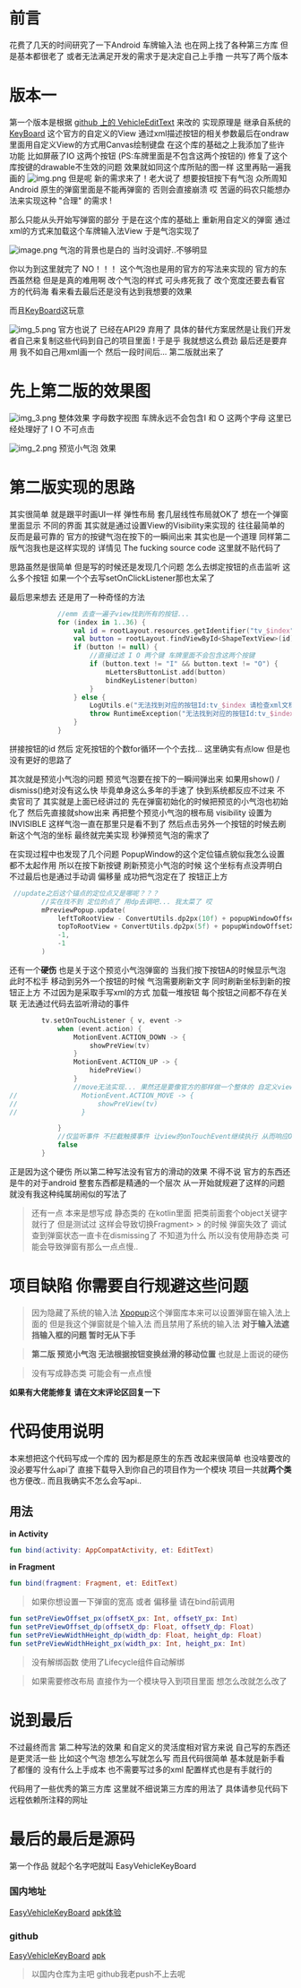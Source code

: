 # 前言

花费了几天的时间研究了一下Android 车牌输入法 也在网上找了各种第三方库 但是基本都很老了 或者无法满足开发的需求于是决定自己上手撸 一共写了两个版本 

# 版本一

第一个版本是根据 [github 上的 VehicleEditText](https://github.com/relish-wang/VehicleEditText) 来改的 实现原理是 继承自系统的 [KeyBoard](https://developer.android.google.cn/reference/android/inputmethodservice/Keyboard?hl=en) 这个官方的自定义的View 通过xml描述按钮的相关参数最后在ondraw里面用自定义View的方式用Canvas绘制键盘 在这个库的基础之上我添加了些许功能 比如屏蔽了IO 这两个按钮 (PS:车牌里面是不包含这两个按钮的) 修复了这个库按键的drawable不生效的问题 效果就如同这个库所贴的图一样 这里再贴一遍我画的
![img.png](https://p6-juejin.byteimg.com/tos-cn-i-k3u1fbpfcp/3b95af745dc24d7196cd77441c49e454~tplv-k3u1fbpfcp-watermark.image?)
但是呢 新的需求来了！老大说了 想要按钮按下有气泡  众所周知 Android 原生的弹窗里面是不能再弹窗的 否则会直接崩溃
哎 苦逼的码农只能想办法来实现这种 "合理" 的需求 !

那么只能从头开始写弹窗的部分 于是在这个库的基础上 重新用自定义的弹窗 通过xml的方式来加载这个车牌输入法View
于是气泡实现了

![image.png](https://p3-juejin.byteimg.com/tos-cn-i-k3u1fbpfcp/a70f6efa02c84df3aee6e39e8f80249d~tplv-k3u1fbpfcp-watermark.image?)
气泡的背景也是白的 当时没调好..不够明显

你以为到这里就完了 NO！！！ 这个气泡也是用的官方的写法来实现的 官方的东西虽然稳 但是是真的难用啊 改个气泡的样式 可头疼死我了 改个宽度还要去看官方的代码海 看来看去最后还是没有达到我想要的效果 

而且[KeyBoard](https://developer.android.google.cn/reference/android/inputmethodservice/Keyboard?hl=en)这玩意

![img_5.png](https://p1-juejin.byteimg.com/tos-cn-i-k3u1fbpfcp/04b8873f3b714457b8ee5a5e7448126e~tplv-k3u1fbpfcp-watermark.image?)
官方也说了 已经在API29 弃用了 具体的替代方案居然是让我们开发者自己来复制这些代码到自己的项目里面 !
于是乎 我就想这么费劲 最后还是要弃用 我不如自己用xml画一个 然后一段时间后... 第二版就出来了

# 先上第二版的效果图

![img_3.png](https://p3-juejin.byteimg.com/tos-cn-i-k3u1fbpfcp/c2512bfd02e441c38d98fbf5afd86844~tplv-k3u1fbpfcp-watermark.image?)
整体效果 字母数字视图 车牌永远不会包含I 和 O 这两个字母 这里已经处理好了 I O 不可点击


![img_2.png](https://p1-juejin.byteimg.com/tos-cn-i-k3u1fbpfcp/20dd212fb54b47a5999c0f24f1224e9d~tplv-k3u1fbpfcp-watermark.image?)
预览小气泡 效果


# 第二版实现的思路
其实很简单 就是跟平时画UI一样 弹性布局 套几层线性布局就OK了 想在一个弹窗里面显示 不同的界面 其实就是通过设置View的Visibility来实现的 往往最简单的反而是最可靠的 官方的按键气泡在按下的一瞬间出来 其实也是一个道理 同样第二版气泡我也是这样实现的  详情见 The fucking source code 这里就不贴代码了

思路虽然是很简单 但是写的时候还是发现几个问题 怎么去绑定按钮的点击监听 这么多个按钮 如果一个个去写setOnClickListener那也太呆了 

最后思来想去 还是用了一种奇怪的方法 

```kotlin
            //emm 去查一遍子view找到所有的按钮...
            for (index in 1..36) {
                val id = rootLayout.resources.getIdentifier("tv_$index", "id", context.packageName)
                val button = rootLayout.findViewById<ShapeTextView>(id)
                if (button != null) {
                    //直接过滤 I O 两个键 车牌里面不会包含这两个按键
                    if (button.text != "I" && button.text != "O") {
                        mLettersButtonList.add(button)
                        bindKeyListener(button)
                    }
                } else {
                    LogUtils.e("无法找到对应的按钮Id:tv_$index 请检查xml文档id是否拼写错误")
                    throw RuntimeException("无法找到对应的按钮Id:tv_$index 请检查xml文档id是否拼写错误")
                }
            }
```
拼接按钮的id 然后 定死按钮的个数for循环一个个去找... 这里确实有点low 但是也没有更好的思路了

其次就是预览小气泡的问题 预览气泡要在按下的一瞬间弹出来 如果用show() / dismiss()绝对没有这么快 毕竟单身这么多年的手速了 快到系统都反应不过来 不卖官司了 其实就是上面已经讲过的 先在弹窗初始化的时候把预览的小气泡也初始化了 然后先直接就show出来 再把整个预览小气泡的根布局 visibility 设置为 INVISIBLE 这样气泡一直在那里只是看不到了
然后点击另外一个按钮的时候去刷新这个气泡的坐标 最终就完美实现 秒弹预览气泡的需求了

在实现过程中也发现了几个问题 PopupWindow的这个定位锚点貌似我怎么设置都不太起作用 所以在按下新按键 刷新预览小气泡的时候 这个坐标有点没弄明白 不过最后也是通过手动调 偏移量 成功把气泡定在了 按钮正上方

```kotlin
 //update之后这个锚点的定位点又是哪呢？？？
        //实在找不到 定位的点了 用dp去调吧... 我太菜了 哎
        mPreviewPopup.update(
            leftToRootView - ConvertUtils.dp2px(10f) + popupWindowOffsetY_px,
            topToRootView + ConvertUtils.dp2px(5f) + popupWindowOffsetX_px,
            -1,
            -1
        )
```

还有一个**硬伤** 也是关于这个预览小气泡弹窗的  当我们按下按钮A的时候显示气泡 此时不松手 移动到另外一个按钮的时候 气泡需要刷新文字 同时刷新坐标到新的按钮正上方 不过因为是采取手写xml的方式 加载一堆按钮 每个按钮之间都不存在关联 
无法通过代码去监听滑动的事件

```kotlin
        tv.setOnTouchListener { v, event ->
            when (event.action) {
                MotionEvent.ACTION_DOWN -> {
                    showPreView(tv)
                }
                MotionEvent.ACTION_UP -> {
                    hidePreView()
                }
                //move无法实现... 果然还是要像官方的那样做一个整体的 自定义view才是最完美 这种写法目前无法实现滑动 气泡
//                MotionEvent.ACTION_MOVE -> {
//                    showPreView(tv)
//                }

            }
            //仅监听事件 不拦截触摸事件 让view的onTouchEvent继续执行 从而响应OnClickListener
            false
        }
```



正是因为这个硬伤 所以第二种写法没有官方的滑动的效果 不得不说 官方的东西还是牛的对于android 整套东西都是精通的一个层次 从一开始就规避了这样的问题 就没有我这种纯属胡闹似的写法了

>还有一点 本来是想写成 静态类的 在kotlin里面 把类前面套个object关键字就行了 但是测试过 这样会导致切换Fragment> > 的时候 弹窗失效了 调试查到弹窗状态一直卡在dismissing了 不知道为什么 所以没有使用静态类 可能会导致弹窗有那么一点点慢..

# 项目缺陷 你需要自行规避这些问题

> 因为隐藏了系统的输入法 [Xpopup](https://github.com/li-xiaojun/XPopup)这个弹窗库本来可以设置弹窗在输入法上面的 但是我这个弹窗就是个输入法 而且禁用了系统的输入法 **对于输入法遮挡输入框的问题 暂时无从下手**

> **第二版 预览小气泡 无法根据按钮变换丝滑的移动位置** 也就是上面说的硬伤

> 没有写成静态类 可能会有一点点慢

**如果有大佬能修复 请在文末评论区回复一下**




# 代码使用说明
本来想把这个代码写成一个库的 因为都是原生的东西 改起来很简单 也没啥要改的 没必要写什么api了 直接下载导入到你自己的项目作为一个模块 项目一共就**两个类** 也方便改.. 而且我确实不怎么会写api..

## 用法
 **in Activity**

```kotlin
fun bind(activity: AppCompatActivity, et: EditText) 
```
**in Fragment**
```kotlin
fun bind(fragment: Fragment, et: EditText)
```

>如果你想设置一下弹窗的宽高 或者 偏移量 请在bind前调用

```kotlin
fun setPreViewOffset_px(offsetX_px: Int, offsetY_px: Int)
fun setPreViewOffset_dp(offsetX_dp: Float, offsetY_dp: Float)
fun setPreViewWidthHeight_dp(width_dp: Float, height_dp: Float)
fun setPreViewWidthHeight_px(width_px: Int, height_px: Int)
```

>没有解绑函数 使用了Lifecycle组件自动解绑

> 如果需要修改布局 直接作为一个模块导入到项目里面 想怎么改就怎么改了

# 说到最后

不过最终而言 第二种写法的效果 和自定义的灵活度相对官方来说 自己写的东西还是更灵活一些 比如这个气泡 想怎么写就怎么写 而且代码很简单 基本就是新手看了都懂的 没有什么上手成本 也不需要写过多的xml  配置样式也是有手就行的

代码用了一些优秀的第三方库 这里就不细说第三方库的用法了 具体请参见代码下远程依赖所注释的网址




# 最后的最后是源码 
第一个作品 就起个名字吧就叫 EasyVehicleKeyBoard 

### 国内地址
[EasyVehicleKeyBoard](https://gitee.com/wangyi95/EasyVehicleKeyBoard)
[apk体验](https://gitee.com/wangyi95/EasyVehicleKeyBoard/blob/master/apk/app-debug.apk)

### github 
[EasyVehicleKeyBoard](https://github.com/wangyichn66/EasyVehicleKeyBoard)
[apk](https://github.com/wangyichn66/EasyVehicleKeyBoard/tree/%27main%27/apk) 

>以国内仓库为主吧 github我老push不上去呢




